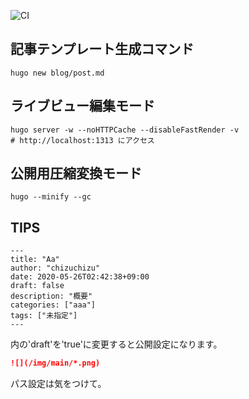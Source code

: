 ![CI](https://github.com/Chizuchizu/chizu_blog_hugo/workflows/CI/badge.svg)
## 記事テンプレート生成コマンド
  
```
hugo new blog/post.md
```
## ライブビュー編集モード
```
hugo server -w --noHTTPCache --disableFastRender -v
# http://localhost:1313 にアクセス
```
## 公開用圧縮変換モード
```
hugo --minify --gc
```

## TIPS
```
---
title: "Aa"
author: "chizuchizu"
date: 2020-05-26T02:42:38+09:00
draft: false
description: "概要"
categories: ["aaa"]
tags: ["未指定"]
---
```
内の'draft'を'true'に変更すると公開設定になります。

```markdown
![](/img/main/*.png)
```
パス設定は気をつけて。